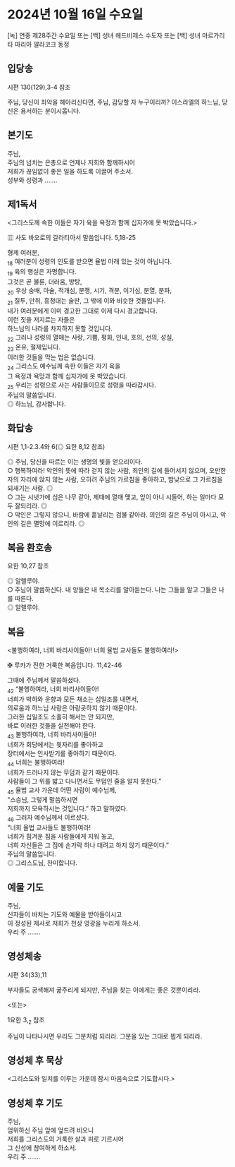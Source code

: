 # 2024년 10월 16일 수요일

[녹] 연중 제28주간 수요일 또는 [백] 성녀 헤드비제스 수도자 또는 [백] 성녀 마르가리타 마리아 알라코크 동정  


## 입당송

시편 130(129),3-4 참조

주님, 당신이 죄악을 헤아리신다면, 주님, 감당할 자 누구이리까? 이스라엘의 하느님, 당신은 용서하는 분이시옵니다.  
  
## 본기도

주님,  
주님의 넘치는 은총으로 언제나 저희와 함께하시어  
저희가 끊임없이 좋은 일을 하도록 이끌어 주소서.  
성부와 성령과 …….  
  
## 제1독서

<그리스도께 속한 이들은 자기 육을 욕정과 함께 십자가에 못 박았습니다.>

▥ 사도 바오로의 갈라티아서 말씀입니다. 5,18-25

형제 여러분,  
<sub>18</sub> 여러분이 성령의 인도를 받으면 율법 아래 있는 것이 아닙니다.  
<sub>19</sub> 육의 행실은 자명합니다.  
그것은 곧 불륜, 더러움, 방탕,  
<sub>20</sub> 우상 숭배, 마술, 적개심, 분쟁, 시기, 격분, 이기심, 분열, 분파,  
<sub>21</sub> 질투, 만취, 흥청대는 술판, 그 밖에 이와 비슷한 것들입니다.  
내가 여러분에게 이미 경고한 그대로 이제 다시 경고합니다.  
이런 짓을 저지르는 자들은  
하느님의 나라를 차지하지 못할 것입니다.  
<sub>22</sub> 그러나 성령의 열매는 사랑, 기쁨, 평화, 인내, 호의, 선의, 성실,  
<sub>23</sub> 온유, 절제입니다.  
이러한 것들을 막는 법은 없습니다.  
<sub>24</sub> 그리스도 예수님께 속한 이들은 자기 육을  
그 욕정과 욕망과 함께 십자가에 못 박았습니다.  
<sub>25</sub> 우리는 성령으로 사는 사람들이므로 성령을 따라갑시다.  
주님의 말씀입니다.  
◎ 하느님, 감사합니다.  
  
## 화답송

시편 1,1-2.3.4와 6(◎ 요한 8,12 참조)

◎ 주님, 당신을 따르는 이는 생명의 빛을 얻으리이다.  
○ 행복하여라! 악인의 뜻에 따라 걷지 않는 사람, 죄인의 길에 들어서지 않으며, 오만한 자의 자리에 앉지 않는 사람, 오히려 주님의 가르침을 좋아하고, 밤낮으로 그 가르침을 되새기는 사람. ◎  
○ 그는 시냇가에 심은 나무 같아, 제때에 열매 맺고, 잎이 아니 시들어, 하는 일마다 모두 잘되리라. ◎  
○ 악인은 그렇지 않으니, 바람에 흩날리는 검불 같아라. 의인의 길은 주님이 아시고, 악인의 길은 멸망에 이르리라. ◎  
  
## 복음 환호송

요한 10,27 참조

◎ 알렐루야.  
○ 주님이 말씀하신다. 내 양들은 내 목소리를 알아듣는다. 나는 그들을 알고 그들은 나를 따른다.  
◎ 알렐루야.  
  
## 복음

<불행하여라, 너희 바리사이들아! 너희 율법 교사들도 불행하여라!>

✠ 루카가 전한 거룩한 복음입니다. 11,42-46

그때에 주님께서 말씀하셨다.  
<sub>42</sub> “불행하여라, 너희 바리사이들아!  
너희가 박하와 운향과 모든 채소는 십일조를 내면서,  
의로움과 하느님 사랑은 아랑곳하지 않기 때문이다.  
그러한 십일조도 소홀히 해서는 안 되지만,  
바로 이러한 것들을 실천해야 한다.  
<sub>43</sub> 불행하여라, 너희 바리사이들아!  
너희가 회당에서는 윗자리를 좋아하고  
장터에서는 인사받기를 좋아하기 때문이다.  
<sub>44</sub> 너희는 불행하여라!  
너희가 드러나지 않는 무덤과 같기 때문이다.  
사람들이 그 위를 밟고 다니면서도 무덤인 줄을 알지 못한다.”  
<sub>45</sub> 율법 교사 가운데 어떤 사람이 예수님께,  
“스승님, 그렇게 말씀하시면  
저희까지 모욕하시는 것입니다.” 하고 말하였다.  
<sub>46</sub> 그러자 예수님께서 이르셨다.  
“너희 율법 교사들도 불행하여라!  
너희가 힘겨운 짐을 사람들에게 지워 놓고,  
너희 자신들은 그 짐에 손가락 하나 대려고 하지 않기 때문이다.”  
주님의 말씀입니다.  
◎ 그리스도님, 찬미합니다.  
  
## 예물 기도

주님,  
신자들이 바치는 기도와 예물을 받아들이시고  
이 정성된 제사로 저희가 천상 영광을 누리게 하소서.  
우리 주 …….  
  
## 영성체송

시편 34(33),11

부자들도 궁색해져 굶주리게 되지만, 주님을 찾는 이에게는 좋은 것뿐이리라.  
  
<또는>  
  
1요한 3,<sub>2</sub> 참조  
  
주님이 나타나시면 우리도 그분처럼 되리라. 그분을 있는 그대로 뵙게 되리라.  
## 영성체 후 묵상

<그리스도와 일치를 이루는 가운데 잠시 마음속으로 기도합시다.>  
## 영성체 후 기도

주님,  
엄위하신 주님 앞에 엎드려 비오니  
저희를 그리스도의 거룩한 살과 피로 기르시어  
그 신성에 참여하게 하소서.  
우리 주 …….
